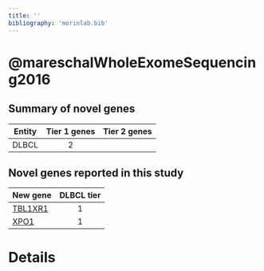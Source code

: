 ```yaml
---
title: ''
bibliography: 'morinlab.bib'
---
```


# @mareschalWholeExomeSequencing2016
## Summary of novel genes

|Entity| Tier 1 genes| Tier 2 genes|
|:-:|:-:|:-:|
|DLBCL|2||

## Novel genes reported in this study

|New gene|DLBCL tier|
|:-|:-:|
|[TBL1XR1](TBL1XR1)|1 |
|[XPO1](XPO1)|1 |

# Details

